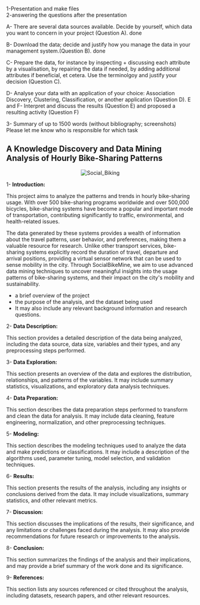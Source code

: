 1-Presentation and make files <br/>
2-answering the questions after the presentation <br/>

A- There are several data sources available. Decide by yourself, which data you want to concern in your project (Question A). done <br/>

B- Download the data; decide and justify how you manage the data in your management system.(Question B). done <br/>

C- Prepare the data, for instance by inspecting + discussing each attribute by a visualisation, by repairing the data if needed, by adding additional 
attributes if beneficial, et cetera. Use the terminolgoy and justify your decision (Question C). <br/>

D- Analyse your data with an application of your choice: Association Discovery, Clustering, Classification, or another application (Question D).
E and F- Interpret and discuss the results (Question E) and proposed a resulting activity (Question F) <br/>


3- Summary of up to 1500 words (without bibliography; screenshots) <br/>
Please let me know who is responsible for which task <br/>









## A Knowledge Discovery and Data Mining Analysis of Hourly Bike-Sharing Patterns

<p align="center">
  <img src="./images/DALL·E 2023-04-17 16.00.09.png" alt="Social_Biking">
</p>

1- **Introduction:** 

This project aims to analyze the patterns and trends in hourly bike-sharing usage. With over 500 bike-sharing programs worldwide and over 500,000 bicycles, bike-sharing systems have become a popular and important mode of transportation, contributing significantly to traffic, environmental, and health-related issues.

The data generated by these systems provides a wealth of information about the travel patterns, user behavior, and preferences, making them a valuable resource for research. Unlike other transport services, bike-sharing systems explicitly record the duration of travel, departure and arrival positions, providing a virtual sensor network that can be used to sense mobility in the city. Through SocialBikeMine, we aim to use advanced data mining techniques to uncover meaningful insights into the usage patterns of bike-sharing systems, and their impact on the city's mobility and sustainability.

- a brief overview of the project
- the purpose of the analysis, and the dataset being used
- It may also include any relevant background information and research questions.

2- **Data Description:** 

This section provides a detailed description of the data being analyzed, including the data source, data size, variables and their types, and any preprocessing steps performed.

3- **Data Exploration:** 

This section presents an overview of the data and explores the distribution, relationships, and patterns of the variables. It may include summary statistics, visualizations, and exploratory data analysis techniques.

4- **Data Preparation:** 

This section describes the data preparation steps performed to transform and clean the data for analysis. It may include data cleaning, feature engineering, normalization, and other preprocessing techniques.

5- **Modeling:** 

This section describes the modeling techniques used to analyze the data and make predictions or classifications. It may include a description of the algorithms used, parameter tuning, model selection, and validation techniques.

6- **Results:** 

This section presents the results of the analysis, including any insights or conclusions derived from the data. It may include visualizations, summary statistics, and other relevant metrics.

7- **Discussion:** 

This section discusses the implications of the results, their significance, and any limitations or challenges faced during the analysis. It may also provide recommendations for future research or improvements to the analysis.

8- **Conclusion:** 

This section summarizes the findings of the analysis and their implications, and may provide a brief summary of the work done and its significance.

9- **References:** 

This section lists any sources referenced or cited throughout the analysis, including datasets, research papers, and other relevant resources.



